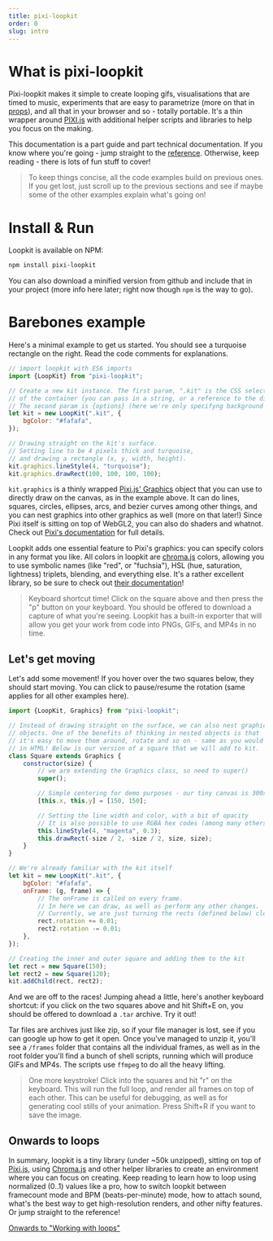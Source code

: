 ```yaml
---
title: pixi-loopkit
order: 0
slug: intro
---
```


# What is pixi-loopkit

Pixi-loopkit makes it simple to create looping gifs, visualisations that are timed to music, experiments that are easy to parametrize (more on that in [props](/props)), and all that in your browser and so - totally portable. It's a thin wrapper around [PIXI.js](https://pixijs.io/) with additional helper scripts and libraries to help you focus on the making.

This documentation is a part guide and part technical documentation. If you know where you're going - jump straight to the [reference](/reference). Otherwise, keep reading - there is lots of fun stuff to cover!

> To keep things concise, all the code examples build on previous ones. If you get lost, just scroll up to the previous sections and see if maybe some of the other examples explain what's going on!

# Install & Run

Loopkit is available on NPM:

```bash
npm install pixi-loopkit
```

You can also download a minified version from github and include that in your project (more info here later; right now though `npm` is the way to go).

# Barebones example

Here's a minimal example to get us started. You should see a turquoise rectangle on the right. Read the code comments for explanations.

```javascript
// import loopkit with ES6 imports
import {LoopKit} from "pixi-loopkit";

// Create a new kit instance. The first param, ".kit" is the CSS selector
// of the container (you can pass in a string, or a reference to the div.
// The second param is {options} (here we're only specifyng background color).
let kit = new LoopKit(".kit", {
    bgColor: "#fafafa",
});

// Drawing straight on the kit's surface.
// Setting line to be 4 pixels thick and turquoise,
// and drawing a rectangle (x, y, width, height).
kit.graphics.lineStyle(4, "turquoise");
kit.graphics.drawRect(100, 100, 100, 100);
```

`kit.graphics` is a thinly wrapped [Pixi.js' Graphics](http://pixijs.download/release/docs/PIXI.Graphics.html) object that you can use to directly draw on the canvas, as in the example above. It can do lines, squares, circles, ellipses, arcs, and bezier curves among other things, and you can nest graphics into other graphics as well (more on that later!) Since Pixi itself is sitting on top of WebGL2, you can also do shaders and whatnot. Check out [Pixi's documentation](http://pixijs.download/release/docs/PIXI.Graphics.html) for full details.

Loopkit adds one essential feature to Pixi's graphics: you can specify colors in any format you like. All colors in loopkit are [chroma.js](https://gka.github.io/chroma.js/) colors, allowing you to use symbolic names (like "red", or "fuchsia"), HSL (hue, saturation, lightness) triplets, blending, and everything else. It's a rather excellent library, so be sure to check out [their documentation](https://gka.github.io/chroma.js/)!

> Keyboard shortcut time! Click on the square above and then press the "p" button on your keyboard. You should be offered to download a capture of what you're seeing. Loopkit has a built-in exporter that will allow you get your work from code into PNGs, GIFs, and MP4s in no time.

## Let's get moving

Let's add some movement! If you hover over the two squares below, they should start moving. You can click to pause/resume the rotation (same applies for all other examples here).

```javascript
import {LoopKit, Graphics} from "pixi-loopkit";

// Instead of drawing straight on the surface, we can also nest graphics
// objects. One of the benefits of thinking in nested objects is that
// it's easy to move them around, rotate and so on - same as you would
// in HTML! Below is our version of a square that we will add to kit.
class Square extends Graphics {
    constructor(size) {
        // we are extending the Graphics class, so need to super()
        super();

        // Simple centering for demo purposes - our tiny canvas is 300x300
        [this.x, this.y] = [150, 150];

        // Setting the line width and color, with a bit of opacity
        // It is also possible to use RGBA hex codes (among many others)
        this.lineStyle(4, "magenta", 0.3);
        this.drawRect(-size / 2, -size / 2, size, size);
    }
}

// We're already familiar with the kit itself
let kit = new LoopKit(".kit", {
    bgColor: "#fafafa",
    onFrame: (g, frame) => {
        // The onFrame is called on every frame.
        // In here we can draw, as well as perform any other changes.
        // Currently, we are just turning the rects (defined below) clockwise and counter
        rect.rotation += 0.01;
        rect2.rotation -= 0.01;
    },
});

// Creating the inner and outer square and adding them to the kit
let rect = new Square(150);
let rect2 = new Square(120);
kit.addChild(rect, rect2);
```

And we are off to the races! Jumping ahead a little, here's another keyboard shortcut: if you click on the two squares above and hit Shift+E on, you should be offered to download a `.tar` archive. Try it out!

Tar files are archives just like zip, so if your file manager is lost, see if you can google up how to get it open. Once you've managed to unzip it, you'll see a `/frames` folder that contains all the individual frames, as well as in the root folder you'll find a bunch of shell scripts, running which will produce GIFs and MP4s. The scripts use `ffmpeg` to do all the heavy lifting.

> One more keystroke! Click into the squares and hit "r" on the keyboard. This will run the full loop, and render all frames on top of each other. This can be useful for debugging, as well as for generating cool stills of your animation. Press Shift+R if you want to save the image.

## Onwards to loops

In summary, loopkit is a tiny library (under ~50k unzipped), sitting on top of [Pixi.js](https://www.pixijs.com/), using [Chroma.js](https://gka.github.io/chroma.js/) and other helper libraries to create an environment where you can focus on creating. Keep reading to learn how to loop using normalized (0..1) values like a pro, how to switch loopkit between framecount mode and BPM (beats-per-minute) mode, how to attach sound, what's the best way to get high-resolution renders, and other nifty features. Or jump straight to the reference!

[Onwards to "Working with loops"](/loops)
